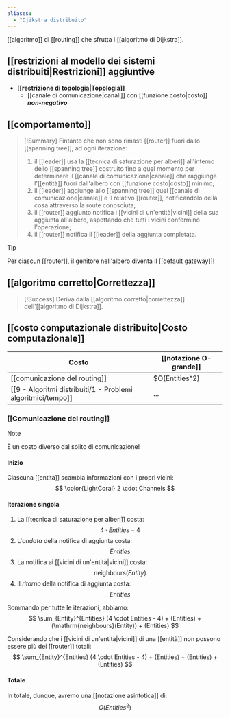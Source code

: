```yaml
---
aliases:
  - "Djikstra distribuito"
---
```



[[algoritmo]] di [[routing]] che sfrutta l'[[algoritmo di Dijkstra]].

## [[restrizioni al modello dei sistemi distribuiti|Restrizioni]] aggiuntive

- **[[restrizione di topologia|Topologia]]**
	- [[canale di comunicazione|canali]] con [[funzione costo|costo]] ***non-negativo***

## [[comportamento]]

> [!Summary]
> Fintanto che non sono rimasti [[router]] fuori dallo [[spanning tree]], ad ogni iterazione:
> 1. il [[leader]] usa la [[tecnica di saturazione per alberi]] all'interno dello [[spanning tree]] costruito fino a quel momento per determinare il [[canale di comunicazione|canale]] che raggiunge l'[[entità]] fuori dall'albero con [[funzione costo|costo]] minimo;
> 2. il [[leader]] aggiunge allo [[spanning tree]] quel [[canale di comunicazione|canale]] e il relativo [[router]], notificandolo della cosa attraverso la route conosciuta;
> 3. il [[router]] aggiunto notifica i [[vicini di un'entità|vicini]] della sua aggiunta all'albero, aspettando che tutti i vicini confermino l'operazione;
> 4. il [[router]] notifica il [[leader]] della aggiunta completata.

> [!Tip]
> Per ciascun [[router]], il genitore nell'albero diventa il [[default gateway]]!

## [[algoritmo corretto|Correttezza]]

> [!Success]
> Deriva dalla [[algoritmo corretto|correttezza]] dell'[[algoritmo di Dijkstra]].

## [[costo computazionale distribuito|Costo computazionale]]

| Costo | [[notazione O-grande]] | 
|-|-|
| [[comunicazione del routing]] | $O(Entities^2) |
| [[9 - Algoritmi distribuiti/1 - Problemi algoritmici/tempo]] | ... |

### [[Comunicazione del routing]]

> [!Note]
> È un costo diverso dal solito di comunicazione!

#### Inizio

Ciascuna [[entità]] scambia informazioni con i propri vicini:
$$
\color{LightCoral} 2 \cdot Channels
$$

#### Iterazione singola

1. La [[tecnica di saturazione per alberi]] costa:
   $$4 \cdot Entities - 4$$
2. L'*andata* della notifica di aggiunta costa:
   $$Entities$$
3. La notifica ai [[vicini di un'entità|vicini]] costa:
   $$\mathrm{neighbours}(Entity)$$
4. Il *ritorno* della notifica di aggiunta costa:
   $$Entities$$

Sommando per tutte le iterazioni, abbiamo:
$$
\sum_{Entity}^{Entities}
(4 \cdot Entities - 4)
+
(Entities)
+
(\mathrm{neighbours}(Entity))
+
(Entities)
$$

Considerando che i [[vicini di un'entità|vicini]] di una [[entità]] non possono essere più dei [[router]] totali:
$$
\sum_{Entity}^{Entities}
(4 \cdot Entities - 4)
+
(Entities)
+
(Entities)
+
(Entities)
$$

#### Totale

In totale, dunque, avremo una [[notazione asintotica]] di:
$$
O(Entities^2)
$$
